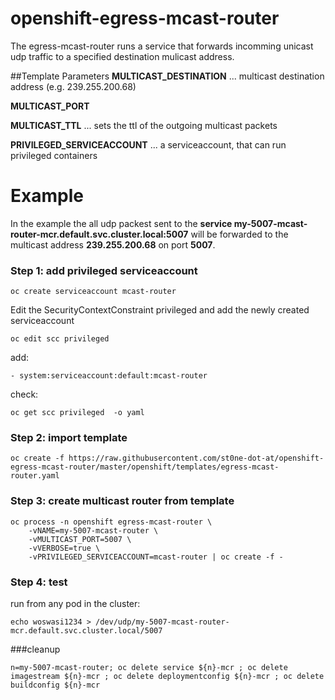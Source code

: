 # openshift-egress-mcast-router
The egress-mcast-router runs a service that forwards incomming unicast udp traffic to a specified destination mulicast address.

##Template Parameters
**MULTICAST_DESTINATION** ... multicast destination address (e.g. 239.255.200.68)

**MULTICAST_PORT**

**MULTICAST_TTL** ... sets the ttl of the outgoing multicast packets

**PRIVILEGED_SERVICEACCOUNT** ... a serviceaccount, that can run privileged containers





# Example
In the example the all udp packest sent to the **service my-5007-mcast-router-mcr.default.svc.cluster.local:5007** will be forwarded to the multicast address **239.255.200.68** on port **5007**.
### Step 1: add privileged serviceaccount

    oc create serviceaccount mcast-router

Edit the SecurityContextConstraint privileged and add the newly created serviceaccount

    oc edit scc privileged 

add:

    - system:serviceaccount:default:mcast-router

check:

    oc get scc privileged  -o yaml

### Step 2: import template

    oc create -f https://raw.githubusercontent.com/st0ne-dot-at/openshift-egress-mcast-router/master/openshift/templates/egress-mcast-router.yaml

### Step 3: create multicast router from template

    oc process -n openshift egress-mcast-router \
        -vNAME=my-5007-mcast-router \
        -vMULTICAST_PORT=5007 \
        -vVERBOSE=true \
        -vPRIVILEGED_SERVICEACCOUNT=mcast-router | oc create -f -

### Step 4: test
run from any pod in the cluster:

    echo woswasi1234 > /dev/udp/my-5007-mcast-router-mcr.default.svc.cluster.local/5007

###cleanup

    n=my-5007-mcast-router; oc delete service ${n}-mcr ; oc delete imagestream ${n}-mcr ; oc delete deploymentconfig ${n}-mcr ; oc delete buildconfig ${n}-mcr
